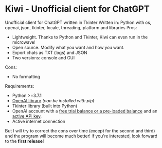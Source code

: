 # Kiwi - Unofficial client for ChatGPT
Unofficial client for ChatGPT written in Tkinter
Written in: Python with os, openai, json, tkinter, locale, threading, platform and libraries
Pros:
 - Lightweight. Thanks to Python and Tkinter, Kiwi can even run in the microwave!
 - Open source. Modify what you want and how you want.
 - Export chats as TXT (logs) and JSON
 - Two versions: console and GUI

Cons:
 - No formatting

Requirements:
 - Python >=3.7.1
 - [OpenAI library](https://pypi.org/project/openai/) *(can be installed with pip)*
 - Tkinter library (built into Python)
 - OpenAI account with a [free trial balance or a pre-loaded balance](https://platform.openai.com/account/usage) and an [active API key](https://platform.openai.com/account/api-keys).
 - Active internet connection

But I will try to correct the cons over time (except for the second and third) and the program will become much better!
If you're interested, look forward to the **first release**!
